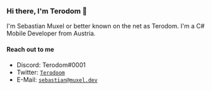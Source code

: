 ### Hi there, I'm Terodom 👋
I'm Sebastian Muxel or better known on the net as Terodom.
I'm a C# Mobile Developer from Austria.

#### Reach out to me
- Discord: Terodom#0001
- Twitter: [`Terodoom`][Twitter]
- E-Mail: [`sebastian@muxel.dev`][Email]

<!--
**Terodom/terodom** is a ✨ _special_ ✨ repository because its `README.md` (this file) appears on your GitHub profile.

Here are some ideas to get you started:

- 🔭 I’m currently working on ...
- 🌱 I’m currently learning ...
- 👯 I’m looking to collaborate on ...
- 🤔 I’m looking for help with ...
- 💬 Ask me about ...
- 📫 How to reach me: ...
- 😄 Pronouns: ...
- ⚡ Fun fact: ...
-->

<!-- LINK DUMP -->
[Twitter]:                https://twitter.com/terodoom
[Email]:                  sebastian@muxel.dev
